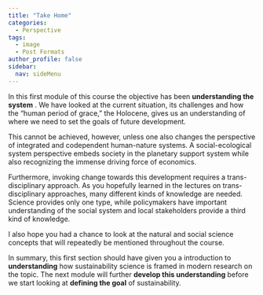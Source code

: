 ```yaml
---
title: "Take Home"
categories:
  - Perspective
tags:
  - image
  - Post Formats
author_profile: false
sidebar:
  nav: sideMenu
---
```


In this first module of this course the objective has been __understanding the system__ . We have looked at the current situation, its challenges and how the “human period of grace,” the Holocene, gives us an understanding of where we need to set the goals of future development.

This cannot be achieved, however, unless one also changes the perspective of integrated and codependent human-nature systems. A social-ecological system perspective embeds society in the planetary support system while also recognizing the immense driving force of economics.

Furthermore, invoking change towards this development requires a trans-disciplinary approach. As you hopefully learned in the lectures on trans-disciplinary approaches, many different kinds of knowledge are needed. Science provides only one type, while policymakers have important understanding of the social system and local stakeholders provide a third kind of knowledge.

I also hope you had a chance to look at the natural and social science concepts that will repeatedly be mentioned throughout the course.

In summary, this first section should have given you a introduction to __understanding__ how sustainability science is framed in modern research on the topic. The next module will further  __develop this understanding__ before we start looking at __defining the goal__ of sustainability.
